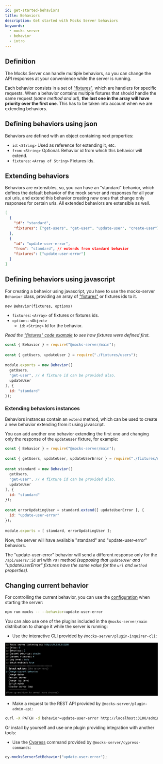 ```yaml
---
id: get-started-behaviors
title: Behaviors
description: Get started with Mocks Server behaviors
keywords:
  - mocks server
  - behavior
  - intro
---
```


## Definition

The Mocks Server can handle multiple behaviors, so you can change the API responses at your convenience while the server is running.

Each behavior consists in a set of ["fixtures"](get-started-fixtures.md), which are handlers for specific requests. When a behavior contains multiple fixtures that should handle the same request _(same method and url)_, __the last one in the array will have priority over the first one__. This has to be taken into account when we are extending behaviors.

## Defining behaviors using json

Behaviors are defined with an object containing next properties:

* `id`: `<String>` Used as reference for extending it, etc.
* `from`: `<String>` Optional. Behavior id from which this behavior will extend.
* `fixtures`: `<Array of String>` Fixtures ids.


## Extending behaviors

Behaviors are extensibles, so, you can have an "standard" behavior, which defines the default behavior of the mock server and responses for all your api uris, and extend this behavior creating new ones that change only responses for certain uris. All extended behaviors are extensible as well.

```json
[
  {
    "id": "standard",
    "fixtures": ["get-users", "get-user", "update-user", "create-user"]
  },
  {
    "id": "update-user-error",
    "from": "standard", // extends from standard behavior
    "fixtures": ["update-user-error"]
  }
]
```


## Defining behaviors using javascript

For creating a behavior using javascript, you have to use the mocks-server `Behavior` class, providing an array of ["fixtures"](get-started-fixtures.md) or fixtures ids to it.

`new Behavior(fixtures, options)`
* `fixtures`: `<Array>` of fixtures or fixtures ids.
* `options`: `<Object>`
  * `id`: `<String>` Id for the behavior.

_Read the ["fixtures" code example](get-started-fixtures.md#examples) to see how fixtures were defined first._

```javascript
const { Behavior } = require("@mocks-server/main");

const { getUsers, updateUser } = require("./fixtures/users");

module.exports = new Behavior([
  getUsers,
  "get-user", // A fixture id can be provided also.
  updateUser
], {
  id: "standard"
});
```

### Extending behaviors instances

Behaviors instances contain an `extend` method, which can be used to create a new behavior extending from it using javascript.

You can add another one behavior extending the first one and changing only the response of the `updateUser` fixture, for example:

```javascript
const { Behavior } = require("@mocks-server/main");

const { getUsers, updateUser, updateUserError } = require("./fixtures/users");

const standard = new Behavior([
  getUsers,
  "get-user", // A fixture id can be provided also.
  updateUser
], {
  id: "standard"
});

const errorUpdatingUser = standard.extend([ updateUserError ], {
  id: "update-user-error"
});

module.exports = [ standard, errorUpdatingUser ];
```

Now, the server will have available "standard" and "update-user-error" behaviors.

The "update-user-error" behavior will send a different response only for the `/api/users/:id` uri with `PUT` method _(supposing that `updateUser` and "updateUserError" fixtures have the same value for the `url` and `method` properties)_.

## Changing current behavior

For controlling the current behavior, you can use the [configuration](configuration-options.md) when starting the server:

```bash
npm run mocks -- --behavior=update-user-error
```

You can also use one of the plugins included in the `@mocks-server/main` distribution to change it while the server is running:

* Use the interactive CLI provided by `@mocks-server/plugin-inquirer-cli`:

![Interactive CLI](assets/cli_animation.gif)

* Make a request to the REST API provided by `@mocks-server/plugin-admin-api`:

```bash
curl -X PATCH -d behavior=update-user-error http://localhost:3100/admin/settings
```

Or install by yourself and use one plugin providing integration with another tools:

* Use the [Cypress](https://www.cypress.io/) command provided by `@mocks-server/cypress-commands`:

```javascript
cy.mocksServerSetBehavior("update-user-error");
```
